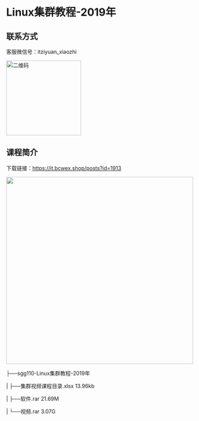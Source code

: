 # Linux集群教程-2019年

## 联系方式

客服微信号：itziyuan_xiaozhi

<img src="https://ziyuanyun.oss-cn-guangzhou.aliyuncs.com/common/20240614073449/666b82192834a.jpg" width="200" height="200" alt="二维码">

## 课程简介

下载链接：https://it.bcwex.shop/posts?id=1913

<img src="https://ziyuanyun.oss-cn-guangzhou.aliyuncs.com/yun/20240515183603/66449013ed6ce.jpg" width="500" alt="">

  ├──sgg110-Linux集群教程-2019年

 | ├──集群视频课程目录.xlsx 13.96kb

 | ├──软件.rar 21.69M

 | └──视频.rar 3.07G

  